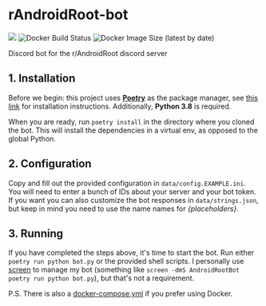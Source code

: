 # rAndroidRoot-bot
![](https://img.shields.io/badge/python-3.8%2B-blue)
![Docker Build Status](https://img.shields.io/docker/build/defaltsimon/androidrootbot)
![Docker Image Size (latest by date)](https://img.shields.io/docker/image-size/defaltsimon/androidrootbot)

Discord bot for the r/AndroidRoot discord server


## 1. Installation
Before we begin: this project uses **[Poetry](https://python-poetry.org/)** as the package manager, see [this link](https://python-poetry.org/docs/#installation) for installation instructions.
Additionally, **Python 3.8** is required.

When you are ready, run `poetry install` in the directory where you cloned the bot. This will install the dependencies in a virtual env, as opposed to the global Python.

## 2. Configuration
Copy and fill out the provided configuration in `data/config.EXAMPLE.ini`. You will need to enter a bunch of IDs about your server and your bot token.
If you want you can also customize the bot responses in `data/strings.json`, but keep in mind you need to use the name names for *{placeholders}*.

## 3. Running
If you have completed the steps above, it's time to start the bot. Run either `poetry run python bot.py` or the provided shell scripts. 
I personally use [screen](https://linux.die.net/man/1/screen) to manage my bot (something like `screen -dmS AndroidRootBot poetry run python bot.py`), but that's not a requirement.

P.S. There is also a [docker-compose.yml](https://devhints.io/docker-compose) if you prefer using Docker.
